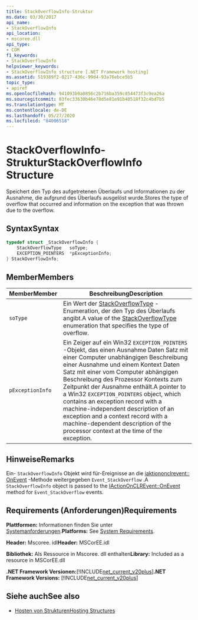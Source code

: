 ```yaml
---
title: StackOverflowInfo-Struktur
ms.date: 03/30/2017
api_name:
- StackOverflowInfo
api_location:
- mscoree.dll
api_type:
- COM
f1_keywords:
- StackOverflowInfo
helpviewer_keywords:
- StackOverflowInfo structure [.NET Framework hosting]
ms.assetid: 519389f2-0217-436c-99d4-93a76ebce5b5
topic_type:
- apiref
ms.openlocfilehash: 941093b9a0856c2b716ba359c854473f3c9ea26a
ms.sourcegitcommit: 03fec33630b46e78d5e81e91b40518f32c4bd7b5
ms.translationtype: MT
ms.contentlocale: de-DE
ms.lasthandoff: 05/27/2020
ms.locfileid: "84006518"
---
```

# <a name="stackoverflowinfo-structure"></a><span data-ttu-id="ae69c-102">StackOverflowInfo-Struktur</span><span class="sxs-lookup"><span data-stu-id="ae69c-102">StackOverflowInfo Structure</span></span>
<span data-ttu-id="ae69c-103">Speichert den Typ des aufgetretenen Überlaufs und Informationen zu der Ausnahme, die aufgrund des Überlaufs ausgelöst wurde.</span><span class="sxs-lookup"><span data-stu-id="ae69c-103">Stores the type of overflow that occurred and information on the exception that was thrown due to the overflow.</span></span>  
  
## <a name="syntax"></a><span data-ttu-id="ae69c-104">Syntax</span><span class="sxs-lookup"><span data-stu-id="ae69c-104">Syntax</span></span>  
  
```cpp  
typedef struct _StackOverflowInfo {  
    StackOverflowType   soType;  
    EXCEPTION_POINTERS  *pExceptionInfo;  
} StackOverflowInfo;  
```  
  
## <a name="members"></a><span data-ttu-id="ae69c-105">Member</span><span class="sxs-lookup"><span data-stu-id="ae69c-105">Members</span></span>  
  
|<span data-ttu-id="ae69c-106">Member</span><span class="sxs-lookup"><span data-stu-id="ae69c-106">Member</span></span>|<span data-ttu-id="ae69c-107">Beschreibung</span><span class="sxs-lookup"><span data-stu-id="ae69c-107">Description</span></span>|  
|------------|-----------------|  
|`soType`|<span data-ttu-id="ae69c-108">Ein Wert der [StackOverflowType](stackoverflowtype-enumeration.md) -Enumeration, der den Typ des Überlaufs angibt.</span><span class="sxs-lookup"><span data-stu-id="ae69c-108">A value of the [StackOverflowType](stackoverflowtype-enumeration.md) enumeration that specifies the type of overflow.</span></span>|  
|`pExceptionInfo`|<span data-ttu-id="ae69c-109">Ein Zeiger auf ein Win32 `EXCEPTION_POINTERS` -Objekt, das einen Ausnahme Daten Satz mit einer Computer unabhängigen Beschreibung einer Ausnahme und einem Kontext Daten Satz mit einer vom Computer abhängigen Beschreibung des Prozessor Kontexts zum Zeitpunkt der Ausnahme enthält.</span><span class="sxs-lookup"><span data-stu-id="ae69c-109">A pointer to a Win32 `EXCEPTION_POINTERS` object, which contains an exception record with a machine-independent description of an exception and a context record with a machine-dependent description of the processor context at the time of the exception.</span></span>|  
  
## <a name="remarks"></a><span data-ttu-id="ae69c-110">Hinweise</span><span class="sxs-lookup"><span data-stu-id="ae69c-110">Remarks</span></span>  
 <span data-ttu-id="ae69c-111">Ein- `StackOverflowInfo` Objekt wird für-Ereignisse an die [iaktiononclrevent:: OnEvent](iactiononclrevent-onevent-method.md) -Methode weitergegeben `Event_StackOverflow` .</span><span class="sxs-lookup"><span data-stu-id="ae69c-111">A `StackOverflowInfo` object is passed to the [IActionOnCLREvent::OnEvent](iactiononclrevent-onevent-method.md) method for `Event_StackOverflow` events.</span></span>  
  
## <a name="requirements"></a><span data-ttu-id="ae69c-112">Requirements (Anforderungen)</span><span class="sxs-lookup"><span data-stu-id="ae69c-112">Requirements</span></span>  
 <span data-ttu-id="ae69c-113">**Plattformen:** Informationen finden Sie unter [Systemanforderungen](../../get-started/system-requirements.md).</span><span class="sxs-lookup"><span data-stu-id="ae69c-113">**Platforms:** See [System Requirements](../../get-started/system-requirements.md).</span></span>  
  
 <span data-ttu-id="ae69c-114">**Header:** Mscoree. idl</span><span class="sxs-lookup"><span data-stu-id="ae69c-114">**Header:** MSCorEE.idl</span></span>  
  
 <span data-ttu-id="ae69c-115">**Bibliothek:** Als Ressource in Mscoree. dll enthalten</span><span class="sxs-lookup"><span data-stu-id="ae69c-115">**Library:** Included as a resource in MSCorEE.dll</span></span>  
  
 <span data-ttu-id="ae69c-116">**.NET Framework Versionen:**[!INCLUDE[net_current_v20plus](../../../../includes/net-current-v20plus-md.md)]</span><span class="sxs-lookup"><span data-stu-id="ae69c-116">**.NET Framework Versions:** [!INCLUDE[net_current_v20plus](../../../../includes/net-current-v20plus-md.md)]</span></span>  
  
## <a name="see-also"></a><span data-ttu-id="ae69c-117">Siehe auch</span><span class="sxs-lookup"><span data-stu-id="ae69c-117">See also</span></span>

- [<span data-ttu-id="ae69c-118">Hosten von Strukturen</span><span class="sxs-lookup"><span data-stu-id="ae69c-118">Hosting Structures</span></span>](hosting-structures.md)
